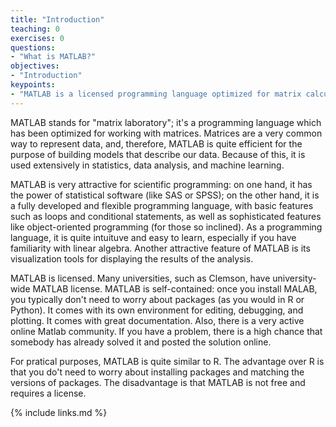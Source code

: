 ```yaml
---
title: "Introduction"
teaching: 0
exercises: 0
questions:
- "What is MATLAB?"
objectives:
- "Introduction"
keypoints:
- "MATLAB is a licensed programming language optimized for matrix calculations and popular in scientific programming"
---
```

MATLAB stands for "matrix laboratory"; it's a programming language which has been optimized for working with matrices. Matrices are a very common way to represent data, and, therefore, MATLAB is quite efficient for the purpose of building models that describe our data. Because of this, it is used extensively in statistics, data analysis, and machine learning. 

MATLAB is very attractive for scientific programming: on one hand, it has the power of statistical software (like SAS or SPSS); on the other hand, it is a fully developed and flexible programming language, with basic features such as loops and conditional statements, as well as sophisticated features like object-oriented programming (for those so inclined). As a programming language, it is quite intuituve and easy to learn, especially if you have familiarity with linear algebra. Another attractive feature of MATLAB is its visualization tools for displaying the results of the analysis.

MATLAB is licensed. Many universities, such as Clemson, have university-wide MATLAB license. MATLAB is self-contained: once you install MALAB, you typically don't need to worry about packages (as you would in R or Python). It comes with its own environment for editing, debugging, and plotting. It comes with great documentation. Also, there is a very active online Matlab community. If you have a problem, there is a high chance that somebody has already solved it and posted the solution online.

For pratical purposes, MATLAB is quite similar to R. The advantage over R is that you do't need to worry about installing packages and matching the versions of packages. The disadvantage is that MATLAB is not free and requires a license.

{% include links.md %}

